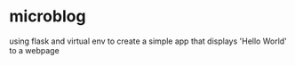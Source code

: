 # microblog
using flask and virtual env to create a simple app that displays 'Hello  World' to a webpage
